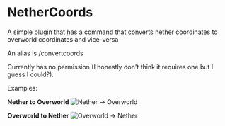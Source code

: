 # NetherCoords
A simple plugin that has a command that converts nether coordinates to overworld coordinates and vice-versa

An alias is /convertcoords

Currently has no permission (I honestly don't think it requires one but I guess I could?).

Examples:

**Nether to Overworld**
![Nether -> Overworld](https://i.imgur.com/v2gFk8W.png)

**Overworld to Nether**
![Overworld -> Nether](https://i.imgur.com/7h8xjMd.png)
